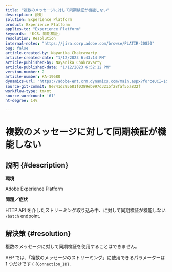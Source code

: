 ```yaml
---
title: "複数のメッセージに対して同期検証が機能しない"
description: 説明
solution: Experience Platform
product: Experience Platform
applies-to: "Experience Platform"
keywords: 「KCS、同期検証」
resolution: Resolution
internal-notes: "https://jira.corp.adobe.com/browse/PLATIR-20830"
bug: false
article-created-by: Nayanika Chakravarty
article-created-date: "1/12/2023 6:43:14 PM"
article-published-by: Nayanika Chakravarty
article-published-date: "1/12/2023 6:52:12 PM"
version-number: 2
article-number: KA-19680
dynamics-url: "https://adobe-ent.crm.dynamics.com/main.aspx?forceUCI=1&pagetype=entityrecord&etn=knowledgearticle&id=f7d460f5-a892-ed11-aad1-6045bd006c82"
source-git-commit: 8e741d295681f0389eb997d3215f28faf55a832f
workflow-type: tm+mt
source-wordcount: '61'
ht-degree: 14%

---
```


# 複数のメッセージに対して同期検証が機能しない

## 説明 {#description}


<b>環境</b>

Adobe Experience Platform

<b>問題／症状</b>

HTTP API を介したストリーミング取り込み中、に対して同期検証が機能しない `/batch` endpoint.


## 解決策 {#resolution}


複数のメッセージに対して同期検証を使用することはできません。

AEP では、「複数のメッセージのストリーミング」に使用できるパラメーターは 1 つだけです ( `{Connection_ID}`.
